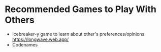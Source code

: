 # Recommended Games to Play With Others

 - Icebreaker-y game to learn about other's preferences/opinions: https://longwave.web.app/
 - Codenames
